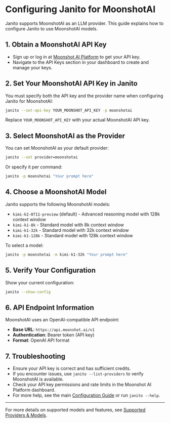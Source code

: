 # Configuring Janito for MoonshotAI

Janito supports MoonshotAI as an LLM provider. This guide explains how to configure Janito to use MoonshotAI models.

## 1. Obtain a MoonshotAI API Key

- Sign up or log in at [Moonshot AI Platform](https://platform.moonshot.ai) to get your API key.
- Navigate to the API Keys section in your dashboard to create and manage your keys.

## 2. Set Your MoonshotAI API Key in Janito

You must specify both the API key and the provider name when configuring Janito for MoonshotAI:

```bash
janito --set-api-key YOUR_MOONSHOT_API_KEY -p moonshotai
```

Replace `YOUR_MOONSHOT_API_KEY` with your actual MoonshotAI API key.

## 3. Select MoonshotAI as the Provider

You can set MoonshotAI as your default provider:

```bash
janito --set provider=moonshotai
```

Or specify it per command:

```bash
janito -p moonshotai "Your prompt here"
```

## 4. Choose a MoonshotAI Model

Janito supports the following MoonshotAI models:

- `kimi-k2-0711-preview` (default) - Advanced reasoning model with 128k context window
- `kimi-k1-8k` - Standard model with 8k context window
- `kimi-k1-32k` - Standard model with 32k context window
- `kimi-k1-128k` - Standard model with 128k context window

To select a model:

```bash
janito -p moonshotai -m kimi-k1-32k "Your prompt here"
```

## 5. Verify Your Configuration

Show your current configuration:

```bash
janito --show-config
```

## 6. API Endpoint Information

MoonshotAI uses an OpenAI-compatible API endpoint:

- **Base URL**: `https://api.moonshot.ai/v1`
- **Authentication**: Bearer token (API key)
- **Format**: OpenAI API format

## 7. Troubleshooting

- Ensure your API key is correct and has sufficient credits.
- If you encounter issues, use `janito --list-providers` to verify MoonshotAI is available.
- Check your API key permissions and rate limits in the Moonshot AI Platform dashboard.
- For more help, see the main [Configuration Guide](guides/configuration.md) or run `janito --help`.

---

For more details on supported models and features, see [Supported Providers & Models](supported-providers-models.md).